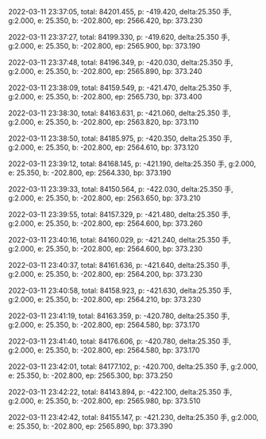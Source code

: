 2022-03-11 23:37:05, total: 84201.455, p: -419.420, delta:25.350 手, g:2.000, e: 25.350, b: -202.800, ep: 2566.420, bp: 373.230

2022-03-11 23:37:27, total: 84199.330, p: -419.620, delta:25.350 手, g:2.000, e: 25.350, b: -202.800, ep: 2565.900, bp: 373.190

2022-03-11 23:37:48, total: 84196.349, p: -420.030, delta:25.350 手, g:2.000, e: 25.350, b: -202.800, ep: 2565.890, bp: 373.240

2022-03-11 23:38:09, total: 84159.549, p: -421.470, delta:25.350 手, g:2.000, e: 25.350, b: -202.800, ep: 2565.730, bp: 373.400

2022-03-11 23:38:30, total: 84163.631, p: -421.060, delta:25.350 手, g:2.000, e: 25.350, b: -202.800, ep: 2563.820, bp: 373.110

2022-03-11 23:38:50, total: 84185.975, p: -420.350, delta:25.350 手, g:2.000, e: 25.350, b: -202.800, ep: 2564.610, bp: 373.120

2022-03-11 23:39:12, total: 84168.145, p: -421.190, delta:25.350 手, g:2.000, e: 25.350, b: -202.800, ep: 2564.330, bp: 373.190

2022-03-11 23:39:33, total: 84150.564, p: -422.030, delta:25.350 手, g:2.000, e: 25.350, b: -202.800, ep: 2563.650, bp: 373.210

2022-03-11 23:39:55, total: 84157.329, p: -421.480, delta:25.350 手, g:2.000, e: 25.350, b: -202.800, ep: 2564.600, bp: 373.260

2022-03-11 23:40:16, total: 84160.029, p: -421.240, delta:25.350 手, g:2.000, e: 25.350, b: -202.800, ep: 2564.600, bp: 373.230

2022-03-11 23:40:37, total: 84161.636, p: -421.640, delta:25.350 手, g:2.000, e: 25.350, b: -202.800, ep: 2564.200, bp: 373.230

2022-03-11 23:40:58, total: 84158.923, p: -421.630, delta:25.350 手, g:2.000, e: 25.350, b: -202.800, ep: 2564.210, bp: 373.230

2022-03-11 23:41:19, total: 84163.359, p: -420.780, delta:25.350 手, g:2.000, e: 25.350, b: -202.800, ep: 2564.580, bp: 373.170

2022-03-11 23:41:40, total: 84176.606, p: -420.780, delta:25.350 手, g:2.000, e: 25.350, b: -202.800, ep: 2564.580, bp: 373.170

2022-03-11 23:42:01, total: 84177.102, p: -420.700, delta:25.350 手, g:2.000, e: 25.350, b: -202.800, ep: 2565.300, bp: 373.250

2022-03-11 23:42:22, total: 84143.894, p: -422.100, delta:25.350 手, g:2.000, e: 25.350, b: -202.800, ep: 2565.980, bp: 373.510

2022-03-11 23:42:42, total: 84155.147, p: -421.230, delta:25.350 手, g:2.000, e: 25.350, b: -202.800, ep: 2565.890, bp: 373.390